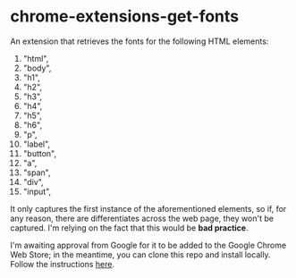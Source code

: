 # chrome-extensions-get-fonts

An extension that retrieves the fonts for the following HTML elements:

   1. "html",
   2. "body",
   3. "h1",
   4. "h2",
   5. "h3",
   6. "h4",
   7. "h5",
   8. "h6",
   9. "p",
   10. "label",
   11. "button",
   12. "a",
   13. "span",
   14. "div",
   15. "input",

It only captures the first instance of the aforementioned elements, so if, for any reason, there are differentiates across the web page, they won't be captured. I'm relying on the fact that this would be **bad practice**.

I'm awaiting approval from Google for it to be added to the Google Chrome Web Store; in the meantime, you can clone this repo and install locally. Follow the instructions [here](https://developer.chrome.com/docs/extensions/mv3/getstarted/#unpacked).
